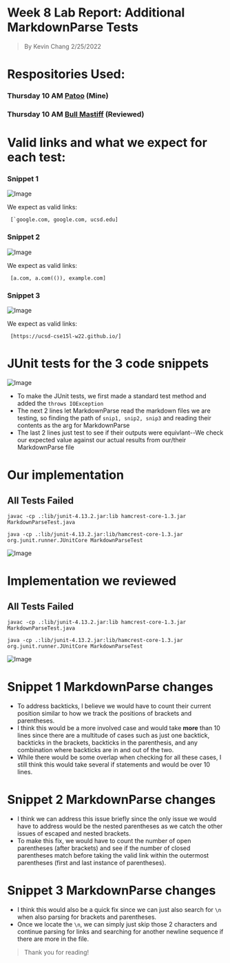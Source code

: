 # **Week 8 Lab Report:** Additional MarkdownParse Tests
>By Kevin Chang 2/25/2022

# Respositories Used:
### **Thursday 10 AM** [Patoo](https://github.com/kevinchang1125/markdown-parse) (Mine)

### **Thursday 10 AM** [Bull Mastiff](https://github.com/IncogOwl/markdown-parse) (Reviewed)

# Valid links and what we expect for each test:

### Snippet 1
![Image](https://i.imgur.com/H3M9Mnr.png)

We expect as valid links:
```
 [`google.com, google.com, ucsd.edu]
```

### Snippet 2
![Image](https://i.imgur.com/11qfMqj.png)

We expect as valid links:
```
 [a.com, a.com(()), example.com]
```

### Snippet 3
![Image](https://i.imgur.com/ixb5oaA.png)

We expect as valid links:
```
 [https://ucsd-cse15l-w22.github.io/]
```

# JUnit tests for the 3 code snippets
![Image](https://i.imgur.com/RC34n34.png)

- To make the JUnit tests, we first made a standard test method and added the `throws IOException`
- The next 2 lines let MarkdownParse read the markdown files we are testing, so finding the path of `snip1, snip2, snip3` and reading their contents as the arg for MarkdownParse
- The last 2 lines just test to see if their outputs were equivlant--We check our expected value against our actual results from our/their MarkdownParse file

# Our implementation
## **All Tests Failed**
```
javac -cp .:lib/junit-4.13.2.jar:lib hamcrest-core-1.3.jar MarkdownParseTest.java

java -cp .:lib/junit-4.13.2.jar:lib/hamcrest-core-1.3.jar org.junit.runner.JUnitCore MarkdownParseTest
```

![Image](https://i.imgur.com/EjrmoAP.png)


# Implementation we reviewed 
## **All Tests Failed**
```
javac -cp .:lib/junit-4.13.2.jar:lib hamcrest-core-1.3.jar MarkdownParseTest.java

java -cp .:lib/junit-4.13.2.jar:lib/hamcrest-core-1.3.jar org.junit.runner.JUnitCore MarkdownParseTest
```
![Image](https://i.imgur.com/0hM2JR9.png)

# Snippet 1 MarkdownParse changes
- To address backticks, I believe we would have to count their current position similar to how we track the positions of brackets and parentheses. 
- I think this would be a more involved case and would take **more** than 10 lines since there are a multitude of cases such as just one backtick, backticks in the brackets, backticks in the parenthesis, and any combination where backticks are in and out of the two. 
- While there would be some overlap when checking for all these cases, I still think this would take several if statements and would be over 10 lines.

# Snippet 2 MarkdownParse changes
- I think we can address this issue briefly since the only issue we would have to address would be the nested parentheses as we catch the other issues of escaped and nested brackets.
- To make this fix, we would have to count the number of open parentheses (after brackets) and see if the number of closed parentheses match before taking the valid link within the outermost parentheses (first and last instance of parentheses).

# Snippet 3 MarkdownParse changes
- I think this would also be a quick fix since we can just also search for `\n` when also parsing for brackets and parentheses.
- Once we locate the `\n`, we can simply just skip those 2 characters and continue parsing for links and searching for another newline sequence if there are more in the file.



>Thank you for reading!